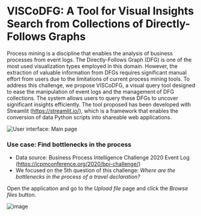 # VISCoDFG:  A Tool for Visual Insights Search from Collections of Directly-Follows Graphs

Process mining is a discipline that enables the analysis of business processes from event logs. The Directly-Follows Graph (DFG) is one of the most used visualization types employed in this domain. However, the extraction of valuable information from DFGs requires significant manual effort from users due to the limitations of current process mining tools. To address this challenge, we propose VISCoDFG, a visual query tool designed to ease the manipulation of event logs and the management of DFG collections. The system allows users to query these DFGs to uncover significant insights efficiently. The tool proposed has been developed with Streamlit (https://streamlit.io/), which is a framework
that enables the conversion of data Python scripts into shareable web applications.

![User interface: Main page](https://github.com/msurbano/VISCoDFG/blob/main/User_interface_home_page.png)

### Use case: Find bottlenecks in the process 

- Data source: Business Process Intelligence Challenge 2020 Event Log (https://icpmconference.org/2020/bpi-challenge/)
- We focused on the 5th question of this challenge: *Where are the bottlenecks in the process of a travel declaration?*

Open the application and go to the *Upload file* page and click the *Browse files* button.

![image](https://github.com/msurbano/VISCoDFG/assets/92515344/21de6cf3-0ac5-42d5-b1a7-b4a98a077f80)

